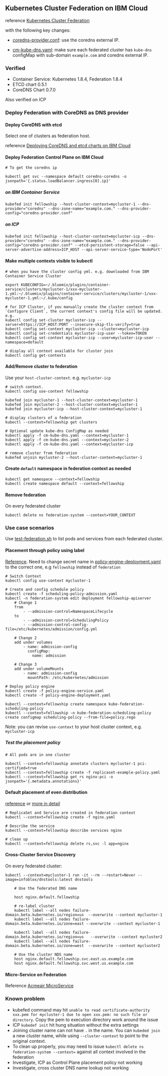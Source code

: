 ## Kubernetes Cluster Federation on IBM Cloud


reference [Kubernetes Cluster Federation](https://kubernetes.io/docs/tasks/federation/set-up-cluster-federation-kubefed/)

with the following key changes:

* [coredns-provider.conf](coredns-provider.conf): use the coredns external IP.

* [cm-kube-dns.yaml](cm-kube-dns.yaml): make sure each federated cluster has `kube-dns` configMap with sub-domain `example.com` and coredns external IP.


### Verified 

* Container Service: Kubernetes 1.8.4, Federation 1.8.4
* ETCD chart 0.5.1
* CoreDNS Chart 0.7.0

Also verified on ICP 

### Deploy Federation with CoreDNS as DNS provider

#### Deploy CoreDNS with etcd

Select one of clusters as federation host. 

reference [Deploying CoreDNS and etcd charts on IBM Cloud](../charts/coredns/README.md)

#### Deploy Federation Control Plane on IBM Cloud

	# To get the coredns ip
	
	kubectl get svc --namespace default coredns-coredns -o jsonpath='{.status.loadBalancer.ingress[0].ip}'

##### on IBM Container Service
	
	kubefed init fellowship --host-cluster-context=mycluster-1 --dns-provider="coredns" --dns-zone-name="example.com." --dns-provider-config="coredns-provider.conf"
		
##### on ICP

	kubefed init fellowship --host-cluster-context=mycluster-icp --dns-provider="coredns" --dns-zone-name="example.com." --dns-provider-config="coredns-provider.conf" --etcd-persistent-storage=false --api-server-advertise-address=ICP_HOST --api-server-service-type='NodePort'
	

#### Make multiple contexts visible to kubectl

	# when you have the cluster config yml. e.g. downloaded from IBM Container Service Cluster
	
	export KUBECONFIG=~/.bluemix/plugins/container-service/clusters/mycluster-1/xxx-mycluster-1.yml:~/.bluemix/plugins/container-service/clusters/mycluster-1/xxx-mycluster-1.yml:~/.kube/config
	
	# for ICP Cluster, if you manually create the cluster context from `Configure Client`, the current context's config file will be updated. e.g.
	kubectl config set-cluster mycluster-icp --server=https://ICP_HOST:PORT --insecure-skip-tls-verify=true
	kubectl config set-context mycluster-icp --cluster=mycluster-icp
	kubectl config set-credentials mycluster-icp-user --token=TOKEN
	kubectl config set-context mycluster-icp --user=mycluster-icp-user --namespace=default

	# display all context available for cluster join	
	kubectl config get-contexts
	
	
#### Add/Remove cluster to federation

Use your `host-cluster-context`. e.g. `mycluster-icp`

	# switch context.
	kubectl config use-context fellowship

	kubefed join mycluster-1 --host-cluster-context=mycluster-1
	kubefed join mycluster-2 --host-cluster-context=mycluster-1
	kubefed join mycluster-icp --host-cluster-context=mycluster-1

	# display clusters of a federation
	kubectl --context=fellowship get clusters
	
	# Optional update kube-dns ConfigMap as needed
	kubectl apply -f cm-kube-dns.yaml --context=mycluster-1
	kubectl apply -f cm-kube-dns.yaml --context=mycluster-2
	kubectl apply -f cm-kube-dns.yaml --context=mycluster-icp
	
	# remove cluster from federation
	kubefed unjoin mycluster-2 --host-cluster-context=mycluster-1

 	
#### Create `default` namespace in federation context as needed

	kubectl get namespace --context=fellowship
	kubectl create namespace default --context=fellowship

	
#### Remove federation 

On every federated cluster

	kubectl delete ns federation-system --context=YOUR_CONTEXT
	
	
### Use case scenarios

Use [test-federation.sh](test-federation.sh) to list pods and services from each federated cluster.

#### Placement through policy using label

[Reference](https://kubernetes.io/docs/tasks/federation/set-up-placement-policies-federation). Need to change secret name in [policy-engine-deployment.yaml](policy-engine-deployment.yaml) to the correct one, e.g `fellowship` instead of `federation`

    # Switch Context
	kubectl config use-context mycluster-1
	
	# Create and config schedule policy 
	kubectl create -f scheduling-policy-admission.yaml
	kubectl -n federation-system edit deployment fellowship-apiserver
		# Change 1 
		from
			- --admission-control=NamespaceLifecycle
		to
			- --admission-control=SchedulingPolicy
			- --admission-control-config-file=/etc/kubernetes/admission/config.yml

		# Change 2
		add under volumes
			- name: admission-config
			  configMap:
			    name: admission

		# Change 3
		add under volumeMounts
			- name: admission-config
			  mountPath: /etc/kubernetes/admission
	
	# Deploy policy engine
	kubectl create -f policy-engine-service.yaml
	kubectl create -f policy-engine-deployment.yaml
	
	kubectl --context=fellowship create namespace kube-federation-scheduling-policy
	kubectl --context=fellowship -n kube-federation-scheduling-policy create configmap scheduling-policy --from-file=policy.rego

Note: you can revise `use-context` to your host cluster context, e.g. `mycluster-icp`

##### Test the placement policy

	# All pods are in one cluster
	
	kubectl --context=fellowship annotate clusters mycluster-1 pci-certified=true
    kubectl --context=fellowship create -f replicaset-example-policy.yaml
	kubectl --context=fellowship get rs nginx-pci -o jsonpath='{.metadata.annotations}'


#### Default placement of even distribution

[reference](https://kubernetes.io/docs/tasks/federation/federation-service-discovery/) or [more in detail](https://github.com/kelseyhightower/kubernetes-cluster-federation/blob/master/labs/07-federated-nginx-service.md)

	# ReplicaSet and Service are created in federation context 
	kubectl --context=fellowship create -f nginx.yaml
	
	# Describe the service
	kubectl --context=fellowship describe services nginx

	# clean up
	kubectl --context=fellowship delete rs,svc -l app=nginx 


#### Cross-Cluster Service Discovery

On every federated cluster:

	kubectl --context=mycluster-1 run -it --rm --restart=Never --image=infoblox/dnstools:latest dnstools
	
		# Use the federated DNS name
		
		host nginx.default.fellowship
	
		# re-label cluster
		kubectl label --all nodes failure-domain.beta.kubernetes.io/region=us  --overwrite --context mycluster-1 
		kubectl label --all nodes failure-domain.beta.kubernetes.io/zone=east --overwrite --context mycluster-1

		kubectl label --all nodes failure-domain.beta.kubernetes.io/region=us   --overwrite --context mycluster2
		kubectl label --all nodes failure-domain.beta.kubernetes.io/zone=west  --overwrite --context mycluster2
		
		# Use the cluster NDS name
		host nginx.default.fellowship.svc.east.us.example.com
		host nginx.default.fellowship.svc.west.us.example.com

#### Micro-Service on Federation

Reference [Acmeair MicroService](https://github.com/yanglei99/acmeair-nodejs/blob/master/document/k8s/acmeair-ms-fed.yaml)

### Known problem


* kubefed command may hit `unable to read certificate-authority xxx.pem for mycluster-1 due to open xxx.pem: no such file or directory`. Copy the pem to execution directory work around the issue
* ICP `kubedef init` hit hung situation without the extra settings
* Joining cluster name can not have `.` in the name. You can `kubeded join` a new cluster name, while using `--cluster-context` to point to the original context.
* To clean up properly, you may need to issue `kubectl delete ns federation-system --context=` against all context involved in the federation
* Investigate, ICP as Control Plane placement policy not working
* Investigate, cross cluster DNS name lookup not working

